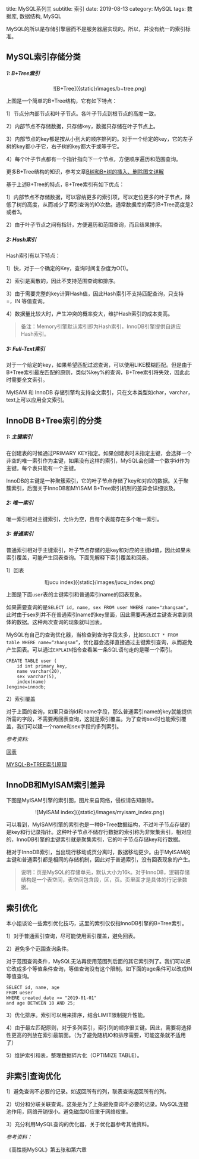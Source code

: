 title: MySQL系列三
subtitle: 索引
date: 2019-08-13
category: MySQL
tags: 数据库, 数据结构, MySQL

MySQL的所以是存储引擎层而不是服务器层实现的。所以，并没有统一的索引标准。

## MySQL索引存储分类

##### 1: B+Tree索引

<center>
![B+Tree]({static}/images/b+tree.png)
</center>

上图是一个简单的B+Tree结构，它有如下特点：

1）节点分内部节点和叶子节点。各叶子节点到根节点的高度一致。

2）内部节点不存储数据，只存储key，数据只存储在叶子节点上。

3）内部节点的key都是按从小到大的顺序排列的。对于一个给定的key，它的左子树的key都小于它，右子树的key都大于或等于它。

4）每个叶子节点都有一个指针指向下一个节点，方便顺序遍历和范围查询。

更多B+Tree结构的知识，参考文章[B树和B+树的插入、删除图文详解](https://www.cnblogs.com/nullzx/p/8729425.html)

基于上述B+Tree的特点，B+Tree索引有如下优点：

1）内部节点不存储数据，可以容纳更多的索引项，可以定位更多的叶子节点，降低了树的高度，从而减少了索引查询的IO次数。通常数据库的索引B+Tree高度是2或者3。

2）由于叶子节点之间有指针，方便遍历和范围查询，而且结果排序。

##### 2: Hash索引

Hash索引有以下特点：

1）快，对于一个确定的Key，查询时间复杂度为O(1)。

2）索引是离散的，因此不支持范围查询和排序。

3）由于需要完整的key计算Hash值，因此Hash索引不支持匹配查询，只支持 =，IN 等值查询。

4）数据量比较大时，产生冲突的概率变大，维护Hash索引的成本变高。

 >  备注：Memory引擎默认索引即为Hash索引，InnoDB引擎提供自适应Hash索引。

##### 3: Full-Text索引

对于一个给定的key，如果希望匹配过滤查询，可以使用LIKE模糊匹配。但是由于B+Tree索引最左匹配的原则，类似%key%的查询，B+Tree索引将失效，因此此时需要全文索引。

MyISAM 和 InnoDB 存储引擎均支持全文索引，只在文本类型如char，varchar，text上可以应用全文索引。

## InnoDB B+Tree索引的分类

##### 1: 主键索引

在创建表的时候通过PRIMARY KEY指定。如果创建表时未指定主键，会选择一个非空的唯一索引作为主键，如果没有这样的索引，MySQL会创建一个数字id作为主键。每个表只能有一个主键。

InnoDB的主键是一种聚簇索引，它的叶子节点存储了key和对应的数据。关于聚簇索引，后面关于InnoDB和MYISAM B+Tree索引机制的差异会详细谈及。

##### 2: 唯一索引

唯一索引相对主键索引，允许为空，且每个表能存在多个唯一索引。

##### 3: 普通索引

普通索引相对于主键索引，叶子节点存储的是key和对应的主键id值，因此如果未索引覆盖，可能产生回表查询。下面先解释下索引覆盖和回表。

1）回表

<center>
![jucu index]({static}/images/jucu_index.png)
</center>

上图是下面`user`表的主键索引和普通索引name的回表现象。

如果需要查询的是`SELECT id, name, sex FROM user WHERE name="zhangsan"`。此时由于sex列并不在普通索引name的key里面，因此需要再通过主键查询拿到具体的数据。这种两次查询的现象就叫回表。

MySQL有自己的查询优化器，当检查到查询字段太多，比如`SELECT * FROM table WHERE name=“zhangsan”`，优化器会选择直接通过主键索引查询，从而避免产生回表。可以通过`EXPLAIN`指令查看某一条SQL语句走的是哪一个索引。

```mysql
CREATE TABLE user (
    id int primary key,
    name varchar(20),
    sex varchar(5),
    index(name)
)engine=innodb;
```

2）索引覆盖

对于上面的查询，如果只查询id和name字段，那么普通索引name的key就能提供所需的字段，不需要再回表查询，这就是索引覆盖。为了查询sex时也能索引覆盖，我们可以建一个name和sex字段的多列索引。

*参考资料:*

[回表](https://www.cnblogs.com/myseries/p/11265849.html)

[MYSQL-B+TREE索引原理](https://www.jianshu.com/p/486a514b0ded)

## InnoDB和MyISAM索引差异

下图是MyISAM引擎的索引图，图片来自网络，侵权请告知删除。

<center>
![MyISAM index]({static}/images/myisam_index.png)
</center>

可以看到，MyISAM引擎的索引也是一种B+Tree数据结构，不过叶子节点存储的是key和行记录指针。这种叶子节点不储存行数据的索引称为非聚集索引，相对应的，InnoDB引擎的主键索引就是聚集索引，它的叶子节点存储key和行数据。

相对于InnoDB索引，当出现行移动或页分离时，数据移动更少。由于MyISAM的主键和普通索引都是相同的存储机制，因此对于普通索引，没有回表现象的产生。

> 说明：页是MySQL的存储单元，默认大小为16k。对于InnoDB，逻辑存储结构是一个表空间，表空间包含段，区，页。页里面才是具体的行记录数据。

## 索引优化

本小姐谈论一些索引优化技巧，这里的索引仅仅指InnoDB引擎的B+Tree索引。

1）对于普通索引查询，尽可能使用索引覆盖，避免回表。

2）避免多个范围查询条件。

对于范围查询条件，MySQL无法再使用范围列后面的其它索引列了。我们可以把它改成多个等值条件查询，等值查询没有这个限制。如下面的age条件可以改成IN等值查询。

```mysql
SELECT id, name, age
FROM ueser
WHERE created_date >= "2019-01-01"
and age BETWEEN 18 AND 25;
```

3）优化排序。索引可以用来排序，结合LIMIT限制提升性能。

4）由于最左匹配原则，对于多列索引，索引列的顺序很关键。因此，需要将选择性更高的列放在索引最前面。（为了避免随机IO和排序需要，可能这条就不适用了）

5）维护索引和表，整理数据碎片化（OPTIMIZE TABLE）。

## 非索引查询优化

1）避免查询不必要的记录。如返回所有的列，联表查询返回所有的列。

2）切分和分联关联查询。这条是为了上条避免查询不必要的记录。MySQL连接池作用，网络开销很小。避免磁盘IO应重于网络权重。

3）充分利用MySQL查询的优化器，关于优化器参考其他资料。

*参考资料：*

《高性能MySQL》第五张和第六章